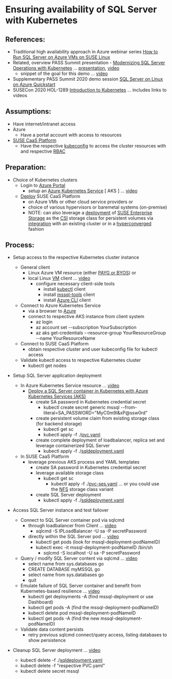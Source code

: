 # Ensuring availability of SQL Server with Kubernetes

## References:

* Traditional high availability approach in Azure webinar series [How to Run SQL Server on Azure VMs on SUSE Linux](https://webinars.dev/microsoft/azure-webinar-series-how-run-sql-server-azure-vms-suse-linux/)
* Related, overview PASS Summit presentation - [Modernizing SQL Server Operations with Kubernetes](https://virtual.passsummit.com/fsPopupEmbed.asp?Mode=presInfo&PresentationID=798356&embedded=true) ... [presentation](../Session-Modernizing_SQL_Server_Operations_with_Kubernetes/Modernizing_SQL_Server_Operations_with_Kubernetes.pdf), [video](../Session-Modernizing_SQL_Server_Operations_with_Kubernetes/videos/Modernizing_SQL_Server_Operations_with_Kubernetes.mp4)
  - snippet of the goal for this demo ... [video](../Session-Modernizing_SQL_Server_Operations_with_Kubernetes/videos/SQLServer_K8s_failover.mp4)
* Supplementary PASS Summit 2020 demo session [SQL Server on Linux on Azure Quickstart](https://teams.microsoft.com/l/meetup-join/19%3ameeting_ODE5M2UyY2MtZDMxZS00MTNkLWE1ZDItNzUyNDI4OWJlY2E1%40thread.v2/0?context=%7b%22Tid%22%3a%22f7a17af6-1c5c-4a36-aa8b-f5be247aa4ba%22%2c%22Oid%22%3a%227e47b779-9638-4f49-b6ba-be9fda179168%22%2c%22IsBroadcastMeeting%22%3atrue%7d)
* SUSECon 2020 HOL-1289 [Introduction to Kubernetes](https://github.com/bwgartner/suse-doc/blob/master/SUSECon/2020/HOL-1289/pdf/lab-guide.pdf) ... includes links to videos

## Assumptions:

* Have internet/intranet access
* Azure
  - Have a portal account with access to resources
* [SUSE CaaS Platform](https://www.suse.com/products/caas-platform/)
  - Have the respective [kubeconfig](https://kubernetes.io/docs/concepts/configuration/organize-cluster-access-kubeconfig/) to access the cluster resources with and respective [RBAC](https://kubernetes.io/docs/reference/access-authn-authz/rbac/)

## Preparation:

* Choice of Kubernetes clusters
  - Login to [Azure Portal](https://portal.azure.com/)
    - setup an [Azure Kubernetes Service](https://docs.microsoft.com/en-us/azure/aks/kubernetes-walkthrough-portal) [ AKS ] ... [video](./videos/AKS_Setup.mp4)
  - [Deploy](https://documentation.suse.com/suse-caasp/4.5/single-html/caasp-deployment/) SUSE CaaS Platform
    - on Azure VMs or other cloud service providers or
    - choice of various hypervisors or baremetal systems (on-premise)
    - NOTE: can also leverage a [deployment](https://documentation.suse.com/ses/7/) of [SUSE Enterprise Storage](https://www.suse.com/products/suse-enterprise-storage/) as the [CSI](https://kubernetes-csi.github.io/docs/) storage class for persistent volumes via [integration](https://documentation.suse.com/suse-caasp/4.5/single-html/caasp-admin/#ses-integration) with an existing cluster or in a [hyperconverged](https://documentation.suse.com/ses/7/single-html/ses-rook/#book-storage-rook) fashion

## Process:

* Setup access to the respective Kubernetes cluster instance
  - General client
    - Linux Azure VM resource (either [PAYG or BYOS](https://azure.microsoft.com/en-us/overview/linux-on-azure/suse/)) or
    - local Linux [VM](https://susedefines.suse.com/definition/jeos-just-enough-operating-system/) client ... [video](./videos/Setup_client.mp4)
      - configure necessary client-side tools
        - install [kubectl](https://kubernetes.io/docs/reference/kubectl/overview/) client
        - install [mssql-tools](https://docs.microsoft.com/en-us/sql/linux/sql-server-linux-setup-tools?view=sql-server-ver15#SLES) client
        - install [Azure CLI](https://docs.microsoft.com/en-us/cli/azure/install-azure-cli-zypper) client
  - Connect to Azure Kubernetes Service
    - via a browser to [Azure](https://portal.azure.com/)
    - connect to respective AKS instance from client system
      - az login
      - az account set --subscription YourSubscription
      - az aks get-credentials --resource-group YourResourceGroup --name YourResourceName
  - Connect to SUSE CaaS Platform
    - obtain respective cluster and user kubeconfig file for kubectl access
  - Validate kubectl access to respective Kubernetes cluster
    - kubectl get nodes

* Setup SQL Server application deployment
  - In Azure Kubernetes Service resource ... [video](./videos/AKS_SQLServer.mp4)
    - [Deploy a SQL Server container in Kubernetes with Azure Kubernetes Services (AKS)](https://docs.microsoft.com/en-us/sql/linux/tutorial-sql-server-containers-kubernetes?view=sql-server-ver15)
      - create SA password in Kubernetes credential secret
        - kubectl create secret generic mssql --from-literal=SA_PASSWORD="MyC0m9l&xP@ssw0rd"
      - create persistent volume claim from existing storage class (for backend storage)
        - kubectl get sc
        - kubectl apply -f ./[pvc.yaml](./pvc.yaml)
      - create complete deployment of loadbalancer, replica set and leverage containerized SQL Server
        - kubectl apply -f ./[sqldeployment.yaml](./sqldeployment.yaml)
  - In SUSE CaaS Platform
    - leverage previous AKS process and YAML templates
      - create SA password in Kubernetes credential secret
      - leverage available storage class
        - kubectl get sc 
          - kubectl apply -f ./[pvc-ses.yaml](./pvc-ses.yaml) ... or you could use the [NFS](./pvc-nfs.yaml) storage class variant
      - create SQL Server deployment
        - kubectl apply -f ./[sqldeployment.yaml](./sqldeployment.yaml)

* Access SQL Server instance and test failover
  - Connect to SQL Server container pod via sqlcmd
    - through loadbalancer from Client ... [video](./videos/Client_sqlcmd.mp4)
      - sqlcmd -S IPLoadBalancer -U sa -P secretPassword
    - directly within the SQL Server pod ... [video](./videos/Pod_sqlcmd.mp4)
      - kubectl get pods (look for mssql-deployment-podNameID)
      - kubectl exec -it mssql-deployment-podNameID /bin/sh
        - sqlcmd -S localhost -U sa -P secretPassword
  - Query / modify SQL Server content via sqlcmd ... [video](./videos/Query_sqlcmd.mp4)
    - select name from sys.databases
      go
    - CREATE DATABASE myMSSQL
      go
    - select name from sys.databases
      go
    - quit
  - Emulate failure of SQL Server container and benefit from Kubernetes-based resilience ... [video](./videos/Emulate_Failover.mp4)
    - kubectl get deployments -A (find mssql-deployment or use Dashboard)
    - kubectl get pods -A (find the mssql-deployment-podNameID)
    - kubectl delete pod mssql-deployment-podNameID
    - kubectl get pods -A (find the new mssql-deployment-podNameID)
  - Validate data content persists
    - retry previous sqlcmd connect/query access, listing databases to show persistence

* Cleanup SQL Server deployment ... [video](./videos/Cleanup.mp4)
  - kubectl delete -f ./[sqldeployment.yaml](./sqldeployment.yaml)
  - kubectl delete -f "respective PVC.yaml"
  - kubectl delete secret mssql

